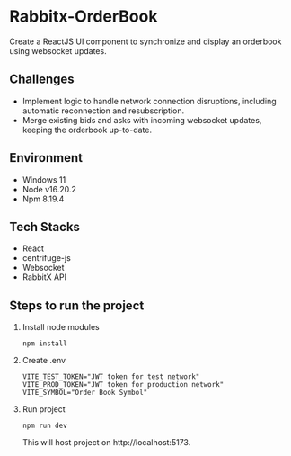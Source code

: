 # Rabbitx-OrderBook
Create a ReactJS UI component to synchronize and display an orderbook using websocket updates.

## Challenges
- Implement logic to handle network connection disruptions, including automatic reconnection and resubscription.
- Merge existing bids and asks with incoming websocket updates, keeping the orderbook up-to-date.

## Environment
- Windows 11
- Node v16.20.2
- Npm 8.19.4

## Tech Stacks
- React
- centrifuge-js
- Websocket
- RabbitX API

## Steps to run the project
1. Install node modules
   ```shell
   npm install
   ```
2. Create .env
   ```
   VITE_TEST_TOKEN="JWT token for test network"
   VITE_PROD_TOKEN="JWT token for production network"
   VITE_SYMBOL="Order Book Symbol"
   ```
3. Run project
   ```shell
   npm run dev
   ```
   This will host project on http://localhost:5173.